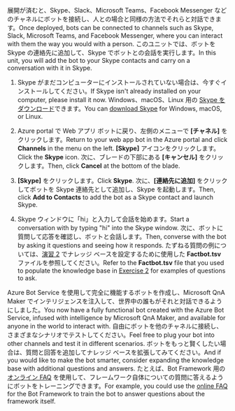 <span data-ttu-id="4ff15-101">展開が済むと、Skype、Slack、Microsoft Teams、Facebook Messenger などのチャネルにボットを接続し、人との場合と同様の方法でそれらと対話できます。</span><span class="sxs-lookup"><span data-stu-id="4ff15-101">Once deployed, bots can be connected to channels such as Skype, Slack, Microsoft Teams, and Facebook Messenger, where you can interact with them the way you would with a person.</span></span> <span data-ttu-id="4ff15-102">このユニットでは、ボットを Skype の連絡先に追加して、Skype でボットとの会話を実行します。</span><span class="sxs-lookup"><span data-stu-id="4ff15-102">In this unit, you will add the bot to your Skype contacts and carry on a conversation with it in Skype.</span></span>

1. <span data-ttu-id="4ff15-103">Skype がまだコンピューターにインストールされていない場合は、今すぐインストールしてください。</span><span class="sxs-lookup"><span data-stu-id="4ff15-103">If Skype isn't already installed on your computer, please install it now.</span></span> <span data-ttu-id="4ff15-104">Windows、macOS、Linux 用の [Skype をダウンロード](https://www.skype.com/en/download-skype/skype-for-computer/)できます。</span><span class="sxs-lookup"><span data-stu-id="4ff15-104">You can [download Skype](https://www.skype.com/en/download-skype/skype-for-computer/) for Windows, macOS, or Linux.</span></span>

1. <span data-ttu-id="4ff15-105">Azure portal で Web アプリ ボットに戻り、左側のメニューで **[チャネル]** をクリックします。</span><span class="sxs-lookup"><span data-stu-id="4ff15-105">Return to your web app bot in the Azure portal and click **Channels** in the menu on the left.</span></span> <span data-ttu-id="4ff15-106">**[Skype]** アイコンをクリックします。</span><span class="sxs-lookup"><span data-stu-id="4ff15-106">Click the **Skype** icon.</span></span> <span data-ttu-id="4ff15-107">次に、ブレードの下部にある **[キャンセル]** をクリックします。</span><span class="sxs-lookup"><span data-stu-id="4ff15-107">Then, click **Cancel** at the bottom of the blade.</span></span>

1. <span data-ttu-id="4ff15-108">**[Skype]** をクリックします。</span><span class="sxs-lookup"><span data-stu-id="4ff15-108">Click **Skype**.</span></span> <span data-ttu-id="4ff15-109">次に、**[連絡先に追加]** をクリックしてボットを Skype 連絡先として追加し、Skype を起動します。</span><span class="sxs-lookup"><span data-stu-id="4ff15-109">Then, click **Add to Contacts** to add the bot as a Skype contact and launch Skype.</span></span>

1. <span data-ttu-id="4ff15-110">Skype ウィンドウに「hi」と入力して会話を始めます。</span><span class="sxs-lookup"><span data-stu-id="4ff15-110">Start a conversation with by typing "hi" into the Skype window.</span></span> <span data-ttu-id="4ff15-111">次に、ボットに質問して応答を確認し、ボットと会話します。</span><span class="sxs-lookup"><span data-stu-id="4ff15-111">Then, converse with the bot by asking it questions and seeing how it responds.</span></span> <span data-ttu-id="4ff15-112">たずねる質問の例については、[演習 2](#Exercise2) でナレッジ ベースを設定するために使用した **Factbot.tsv** ファイルを参照してください。</span><span class="sxs-lookup"><span data-stu-id="4ff15-112">Refer to the **Factbot.tsv** file that you used to populate the knowledge base in [Exercise 2](#Exercise2) for examples of questions to ask.</span></span>

<span data-ttu-id="4ff15-113">Azure Bot Service を使用して完全に機能するボットを作成し、Microsoft QnA Maker でインテリジェンスを注入して、世界中の誰もがそれと対話できるようにしました。</span><span class="sxs-lookup"><span data-stu-id="4ff15-113">You now have a fully functional bot created with the Azure Bot Service, infused with intelligence by Microsoft QnA Maker, and available for anyone in the world to interact with.</span></span> <span data-ttu-id="4ff15-114">自由にボットを他のチャネルに接続し、さまざまなシナリオでテストしてください。</span><span class="sxs-lookup"><span data-stu-id="4ff15-114">Feel free to plug your bot into other channels and test it in different scenarios.</span></span> <span data-ttu-id="4ff15-115">ボットをもっと賢くしたい場合は、質問と回答を追加してナレッジ ベースを拡張してみてください。</span><span class="sxs-lookup"><span data-stu-id="4ff15-115">And if you would like to make the bot smarter, consider expanding the knowledge base with additional questions and answers.</span></span> <span data-ttu-id="4ff15-116">たとえば、Bot Framework 用の[オンライン FAQ](https://docs.microsoft.com/azure/bot-service/bot-service-resources-bot-framework-faq?view=azure-bot-service-3.0) を使用して、フレームワーク自体についての質問に答えるようにボットをトレーニングできます。</span><span class="sxs-lookup"><span data-stu-id="4ff15-116">For example, you could use the [online FAQ](https://docs.microsoft.com/azure/bot-service/bot-service-resources-bot-framework-faq?view=azure-bot-service-3.0) for the Bot Framework to train the bot to answer questions about the framework itself.</span></span>
